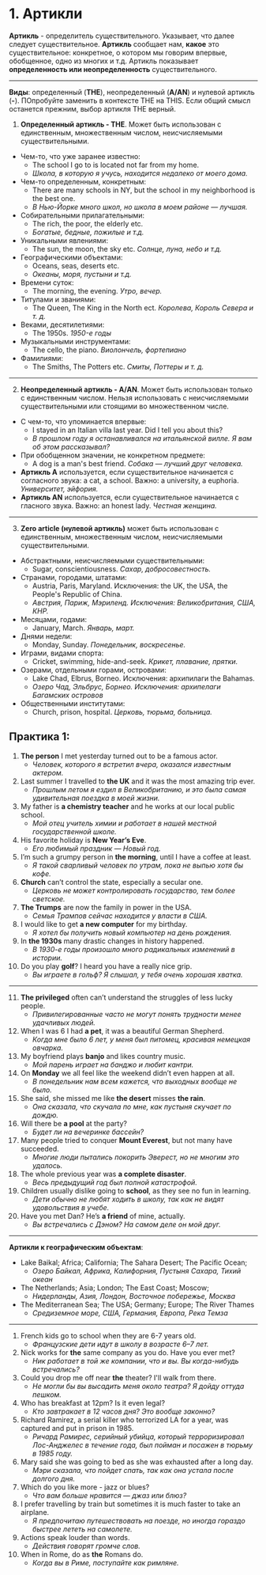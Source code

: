 # 1. Артикли
__Артикль__ - определитель существительного. Указывает, что далее следует существительное.
__Артикль__ сообщает нам, __какое__ это существительное: конкретное, о котором мы говорим впервые, обобщенное, одно из многих и т.д. Артикль показывает __определенность или неопределенность__ существительного.

---
__Виды__: определенный (__THE__), неопределенный (__A/AN__) и нулевой артикль (__-__). ПОпробуйте заменить в контексте THE на THIS. Если общий смысл останется прежним, выбор артикля THE верный.
1. __Определенный артикль - THE__. Может быть использован с единственным, множественным числом, неисчисляемыми существительными.
- Чем-то, что уже заранее известно:
    - The school I go to is located not far from my home.
    - *Школа, в которую я учусь, находится недалеко от моего дома.*
- Чем-то определенным, конкретным:
    - There are many schools in NY, but the school in my neighborhood is the best one.
    - *В Нью-Йорке много школ, но школа в моем районе — лучшая.*
- Собирательными прилагательными:
    - The rich, the poor, the elderly etc.
    - *Богатые, бедные, пожилые и т.д.*
- Уникальными явлениями:
    - The sun, the moon, the sky etc. *Солнце, луна, небо и т.д.*
- Географическими объектами:
    - Oceans, seas, deserts etc.
    - *Океаны, моря, пустыни и т.д.*
- Времени суток:
    - The morning, the evening. *Утро, вечер.*
- Титулами и званиями:
    - The Queen, The King in the North ect. *Королева, Король Севера и т. д.*
- Веками, десятилетиями:
    - The 1950s. *1950-е годы*
- Музыкальными инструментами:
    - The cello, the piano. *Виолончель, фортепиано*
- Фамилиями:
    - The Smiths, The Potters etc. *Смиты, Поттеры и т. д.*

---
2. __Неопределенный артикль - A/AN__. Может быть использован только с единственным числом. Нельзя использовать с неисчисляемыми существительными или стоящими во множественном числе.
- С чем-то, что упоминается впервые:
    - I stayed in an Italian villa last year. Did I tell you about this?
    - *В прошлом году я останавливался на итальянской вилле. Я вам об этом рассказывал?*
- При обобщенном значении, не конкретном предмете:
    - A dog is a man's best friend. *Собака — лучший друг человека.*
- __Артикль A__ используется, если существительное начинается с согласного звука: a cat, a school. Важно: a university, a euphoria. *Университет, эйфория.*
- __Артикль AN__ используется, если существительное начинается с гласного звука. Важно: an honest lady. *Честная женщина.*

---
3. __Zero article (нулевой артикль)__ может быть использован с единственным, множественным числом, неисчисляемыми существительными.
- Абстрактными, неисчисляемыми существительными:
    - Sugar, conscientiousness. *Сахар, добросовестность.*
- Странами, городами, штатами:
    - Austria, Paris, Maryland. Исключения: the UK, the USA, the People's Republic of China.
    - *Австрия, Париж, Мэриленд. Исключения: Великобритания, США, КНР.*
- Месяцами, годами:
    - January, March. *Январь, март.*
- Днями недели:
    - Monday, Sunday. *Понедельник, воскресенье.*
- Играми, видами спорта:
    - Cricket, swimming, hide-and-seek. *Крикет, плавание, прятки.*
- Озерами, отдельными горами, островами:
    - Lake Chad, Elbrus, Borneo. Исключения: архипилаги the Bahamas.
    - *Озеро Чад, Эльбрус, Борнео. Исключения: архипелаги Багамских островов*
- Общественными институтами:
    - Church, prison, hospital. *Церковь, тюрьма, больница.*

## Практика 1:
1. __The person__ I met yesterday turned out to be a famous actor.
    - *Человек, которого я встретил вчера, оказался известным актером.*
2. Last summer I travelled to __the UK__ and it was the most amazing trip ever.
    - *Прошлым летом я ездил в Великобританию, и это была самая удивительная поездка в моей жизни.*
3. My father is __a chemistry teacher__ and he works at our local public school.
    - *Мой отец учитель химии и работает в нашей местной государственной школе.*
4. His favorite holiday is __New Year’s Eve__.
    - *Его любимый праздник — Новый год.*
5. I’m such a grumpy person in __the morning__, until I have a coffee at least.
    - *Я такой сварливый человек по утрам, пока не выпью хотя бы кофе.*
6. __Church__ can’t control the state, especially a secular one.
    - *Церковь не может контролировать государство, тем более светское.*
7. __The Trumps__ are now the family in power in the USA.
    - *Семья Трампов сейчас находится у власти в США.*
8. I would like to get __a new computer__ for my birthday.
    - *Я хотел бы получить новый компьютер на день рождения.*
9. In __the 1930s__ many drastic changes in history happened.
    - *В 1930-е годы произошло много радикальных изменений в истории.*
10. Do you play __golf__? I heard you have a really nice grip.
    - *Вы играете в гольф? Я слышал, у тебя очень хорошая хватка.*

---
11. __The privileged__ often can’t understand the struggles of less lucky people.
    - *Привилегированные часто не могут понять трудности менее удачливых людей.*
12. When I was 6 I had __a pet__, it was a beautiful German Shepherd.
    - *Когда мне было 6 лет, у меня был питомец, красивая немецкая овчарка.*
13. My boyfriend plays __banjo__ and likes country music.
    - *Мой парень играет на банджо и любит кантри.*
14. On __Monday__ we all feel like the weekend didn’t even happen at all.
    - *В понедельник нам всем кажется, что выходных вообще не было.*
15. She said, she missed me like __the desert__ misses __the rain__.
    - *Она сказала, что скучала по мне, как пустыня скучает по дождю.*
16. Will there be __a pool__ at the party? 
    - *Будет ли на вечеринке бассейн?*
17. Many people tried to conquer __Mount Everest__, but not many have succeeded.
    - *Многие люди пытались покорить Эверест, но не многим это удалось.*
18. The whole previous year was __a complete disaster__.
    - *Весь предыдущий год был полной катастрофой.*
19. Children usually dislike going to __school__, as they see no fun in learning.
    - *Дети обычно не любят ходить в школу, так как не видят удовольствия в учебе.*
20. Have you met Dan? He’s __a friend__ of mine, actually.
    - *Вы встречались с Дэном? На самом деле он мой друг.*

---
__Артикли к географическим объектам__:
- Lake Baikal; Africa; California; The Sahara Desert; The Pacific Ocean;
    - *Озеро Байкал, Африка, Калифорния, Пустыня Сахара, Тихий океан*
- The Netherlands; Asia; London; The East Coast; Moscow;
    - *Нидерланды, Азия, Лондон, Восточное побережье, Москва*
- The Mediterranean Sea; The USA; Germany; Europe; The River Thames
    - *Средиземное море, США, Германия, Европа, Река Темза*

---
1. French kids go to school when they are 6-7 years old.
    - *Французские дети идут в школу в возрасте 6–7 лет.*
2. Nick works for __the__ same company as you do. Have you ever met?
    - *Ник работает в той же компании, что и вы. Вы когда-нибудь встречались?*
3. Could you drop me off near __the__ theater? I'll walk from there.
    - *Не могли бы вы высадить меня около театра? Я дойду оттуда пешком.*
4. Who has breakfast at 12pm? Is it even legal?
    - *Кто завтракает в 12 часов дня? Это вообще законно?*
5. Richard Ramirez, a serial killer who terrorized LA for a year, was captured and put in prison in 1985.
    - *Ричард Рамирес, серийный убийца, который терроризировал Лос-Анджелес в течение года, был пойман и посажен в тюрьму в 1985 году.*
6. Mary said she was going to bed as she was exhausted after a long day.
    - *Мэри сказала, что пойдет спать, так как она устала после долгого дня.*
7. Which do you like more - jazz or blues?
    - *Что вам больше нравится — джаз или блюз?*
8. I prefer travelling by train but sometimes it is much faster to take an airplane.
    - *Я предпочитаю путешествовать на поезде, но иногда гораздо быстрее лететь на самолете.*
9. Actions speak louder than words.
    - *Действия говорят громче слов.*
10. When in Rome, do as __the__ Romans do.
    - *Когда вы в Риме, поступайте как римляне.*

